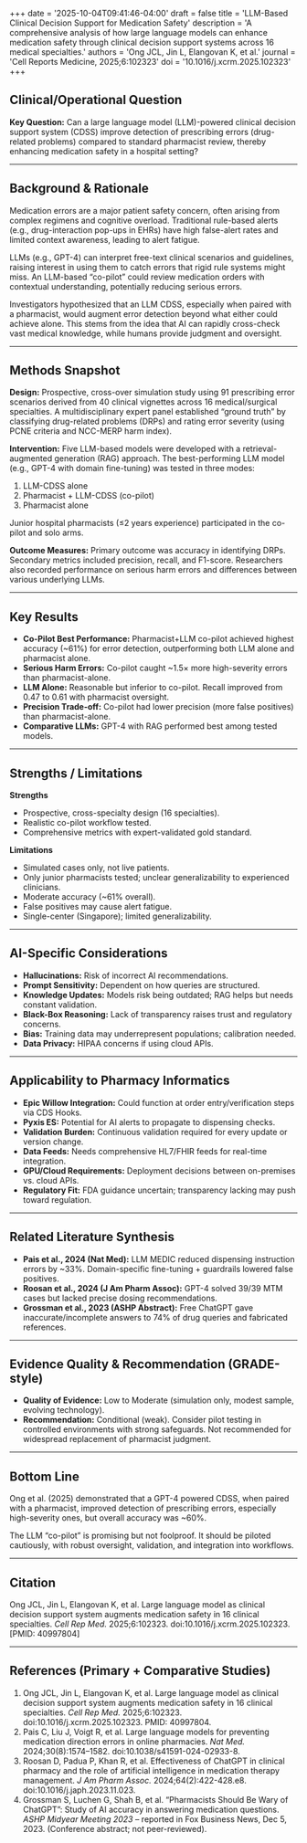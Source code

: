 +++
date = '2025-10-04T09:41:46-04:00'
draft = false
title = 'LLM-Based Clinical Decision Support for Medication Safety'
description = 'A comprehensive analysis of how large language models can enhance medication safety through clinical decision support systems across 16 medical specialties.'
authors = 'Ong JCL, Jin L, Elangovan K, et al.'
journal = 'Cell Reports Medicine, 2025;6:102323'
doi = '10.1016/j.xcrm.2025.102323'
+++

## Clinical/Operational Question  
**Key Question:** Can a large language model (LLM)-powered clinical decision support system (CDSS) improve detection of prescribing errors (drug-related problems) compared to standard pharmacist review, thereby enhancing medication safety in a hospital setting?  

---

## Background & Rationale  
Medication errors are a major patient safety concern, often arising from complex regimens and cognitive overload. Traditional rule-based alerts (e.g., drug-interaction pop-ups in EHRs) have high false-alert rates and limited context awareness, leading to alert fatigue.  

LLMs (e.g., GPT-4) can interpret free-text clinical scenarios and guidelines, raising interest in using them to catch errors that rigid rule systems might miss. An LLM-based “co-pilot” could review medication orders with contextual understanding, potentially reducing serious errors.  

Investigators hypothesized that an LLM CDSS, especially when paired with a pharmacist, would augment error detection beyond what either could achieve alone. This stems from the idea that AI can rapidly cross-check vast medical knowledge, while humans provide judgment and oversight.  

---

## Methods Snapshot  
**Design:** Prospective, cross-over simulation study using 91 prescribing error scenarios derived from 40 clinical vignettes across 16 medical/surgical specialties. A multidisciplinary expert panel established “ground truth” by classifying drug-related problems (DRPs) and rating error severity (using PCNE criteria and NCC-MERP harm index).  

**Intervention:** Five LLM-based models were developed with a retrieval-augmented generation (RAG) approach. The best-performing LLM model (e.g., GPT-4 with domain fine-tuning) was tested in three modes:  
1. LLM-CDSS alone  
2. Pharmacist + LLM-CDSS (co-pilot)  
3. Pharmacist alone  

Junior hospital pharmacists (≤2 years experience) participated in the co-pilot and solo arms.  

**Outcome Measures:** Primary outcome was accuracy in identifying DRPs. Secondary metrics included precision, recall, and F1-score. Researchers also recorded performance on serious harm errors and differences between various underlying LLMs.  

---

## Key Results  
- **Co-Pilot Best Performance:** Pharmacist+LLM co-pilot achieved highest accuracy (~61%) for error detection, outperforming both LLM alone and pharmacist alone.  
- **Serious Harm Errors:** Co-pilot caught ~1.5× more high-severity errors than pharmacist-alone.  
- **LLM Alone:** Reasonable but inferior to co-pilot. Recall improved from 0.47 to 0.61 with pharmacist oversight.  
- **Precision Trade-off:** Co-pilot had lower precision (more false positives) than pharmacist-alone.  
- **Comparative LLMs:** GPT-4 with RAG performed best among tested models.  

---

## Strengths / Limitations  
**Strengths**  
- Prospective, cross-specialty design (16 specialties).  
- Realistic co-pilot workflow tested.  
- Comprehensive metrics with expert-validated gold standard.  

**Limitations**  
- Simulated cases only, not live patients.  
- Only junior pharmacists tested; unclear generalizability to experienced clinicians.  
- Moderate accuracy (~61% overall).  
- False positives may cause alert fatigue.  
- Single-center (Singapore); limited generalizability.  

---

## AI-Specific Considerations  
- **Hallucinations:** Risk of incorrect AI recommendations.  
- **Prompt Sensitivity:** Dependent on how queries are structured.  
- **Knowledge Updates:** Models risk being outdated; RAG helps but needs constant validation.  
- **Black-Box Reasoning:** Lack of transparency raises trust and regulatory concerns.  
- **Bias:** Training data may underrepresent populations; calibration needed.  
- **Data Privacy:** HIPAA concerns if using cloud APIs.  

---

## Applicability to Pharmacy Informatics  
- **Epic Willow Integration:** Could function at order entry/verification steps via CDS Hooks.  
- **Pyxis ES:** Potential for AI alerts to propagate to dispensing checks.  
- **Validation Burden:** Continuous validation required for every update or version change.  
- **Data Feeds:** Needs comprehensive HL7/FHIR feeds for real-time integration.  
- **GPU/Cloud Requirements:** Deployment decisions between on-premises vs. cloud APIs.  
- **Regulatory Fit:** FDA guidance uncertain; transparency lacking may push toward regulation.  

---

## Related Literature Synthesis  
- **Pais et al., 2024 (Nat Med):** LLM MEDIC reduced dispensing instruction errors by ~33%. Domain-specific fine-tuning + guardrails lowered false positives.  
- **Roosan et al., 2024 (J Am Pharm Assoc):** GPT-4 solved 39/39 MTM cases but lacked precise dosing recommendations.  
- **Grossman et al., 2023 (ASHP Abstract):** Free ChatGPT gave inaccurate/incomplete answers to 74% of drug queries and fabricated references.  

---

## Evidence Quality & Recommendation (GRADE-style)  
- **Quality of Evidence:** Low to Moderate (simulation only, modest sample, evolving technology).  
- **Recommendation:** Conditional (weak). Consider pilot testing in controlled environments with strong safeguards. Not recommended for widespread replacement of pharmacist judgment.  

---

## Bottom Line  
Ong et al. (2025) demonstrated that a GPT-4 powered CDSS, when paired with a pharmacist, improved detection of prescribing errors, especially high-severity ones, but overall accuracy was ~60%.  

The LLM “co-pilot” is promising but not foolproof. It should be piloted cautiously, with robust oversight, validation, and integration into workflows.  

---

## Citation  
Ong JCL, Jin L, Elangovan K, et al. Large language model as clinical decision support system augments medication safety in 16 clinical specialties. *Cell Rep Med.* 2025;6:102323. doi:10.1016/j.xcrm.2025.102323. [PMID: 40997804]  

---

## References (Primary + Comparative Studies)  
1. Ong JCL, Jin L, Elangovan K, et al. Large language model as clinical decision support system augments medication safety in 16 clinical specialties. *Cell Rep Med.* 2025;6:102323. doi:10.1016/j.xcrm.2025.102323. PMID: 40997804.  
2. Pais C, Liu J, Voigt R, et al. Large language models for preventing medication direction errors in online pharmacies. *Nat Med.* 2024;30(8):1574–1582. doi:10.1038/s41591-024-02933-8.  
3. Roosan D, Padua P, Khan R, et al. Effectiveness of ChatGPT in clinical pharmacy and the role of artificial intelligence in medication therapy management. *J Am Pharm Assoc.* 2024;64(2):422-428.e8. doi:10.1016/j.japh.2023.11.023.  
4. Grossman S, Luchen G, Shah B, et al. “Pharmacists Should Be Wary of ChatGPT”: Study of AI accuracy in answering medication questions. *ASHP Midyear Meeting 2023* – reported in Fox Business News, Dec 5, 2023. (Conference abstract; not peer-reviewed).  

